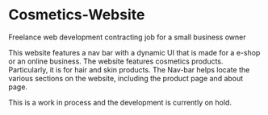 # Cosmetics-Website
Freelance web development contracting job for a small business owner

This website features a nav bar with a dynamic UI that is made for a e-shop or an online business.
The website features cosmetics products. Particularly, it is for hair and skin products.
The Nav-bar helps locate the various sections on the website, including the product page and about page.

This is a work in process and the development is currently on hold.


